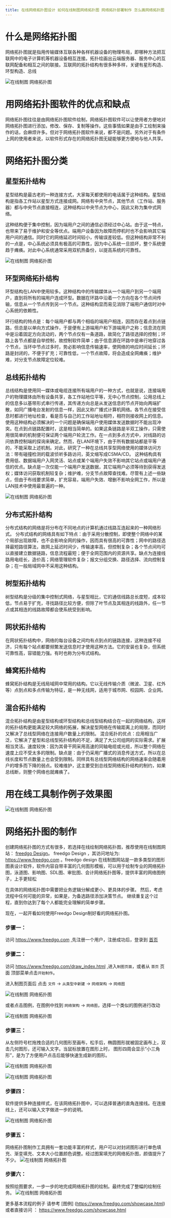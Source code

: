 ```yaml
---
title: 在线网络拓扑图设计 如何在线制图网络拓扑图 网络拓扑部署制作 怎么画网络拓扑图 网络拓扑工具 物理网络部署图 网络拓扑图与部署架构图 基本网络图制作 网络拓扑图制作
---
```


# 什么是网络拓扑图
网络拓扑图就是指用传输媒体互联各种各样机器设备的物理布局，即哪种方法把互联网中的电子计算机等机器设备相互连接。拓扑绘画出云端服务器、服务中心的互联网配备和相互之间的联接。互联网的拓扑结构有很多种多样，关键有星形构造、环型构造、总线

![在线制图 网络拓扑图](https://www.freedgo.com/public/themes/freedgo/network/network1.png "在线制图 网络拓扑图")



# 用网络拓扑图软件的优点和缺点

网络拓扑图往往是由网络拓扑图软件绘制，网络拓扑图软件可以让使用者方便地对网络拓扑图进行添加，修改、保存、复制等操作。这些事情如果是由手工绘制来操作的话，会麻烦许多。但对于网络拓扑图软件来说，都不是问题。另外对于有条件上网的使用者来说，以软件形式存在的网络拓扑图无疑能够更方便地与他人共享。

# 网络拓扑图分类

## 星型拓扑结构
星型结构是最古老的一种连接方式，大家每天都使用的电话属于这种结构。星型结构是指各工作站以星型方式连接成网。网络有中央节点，其他节点（工作站、服务器）都与中央节点直接相连，这种结构以中央节点为中心，因此又称为集中式网络。

这种结构便于集中控制，因为端用户之间的通信必须经过中心站。由于这一特点，也带来了易于维护和安全等优点。端用户设备因为故障而停机时也不会影响其它端用户间的通信。同时它的网络延迟时间较小，传输误差较低。但这种结构非常不利的一点是，中心系统必须具有极高的可靠性，因为中心系统一旦损坏，整个系统便趋于瘫痪。对此中心系统通常采用双机热备份，以提高系统的可靠性。 

![在线制图 网络拓扑图](https://www.freedgo.com/public/themes/freedgo/network/network2.png "在线制图 网络拓扑图")


## 环型网络拓扑结构

环型结构在LAN中使用较多。这种结构中的传输媒体从一个端用户到另一个端用户，直到将所有的端用户连成环型。数据在环路中沿着一个方向在各个节点间传输，信息从一个节点传到另一个节点。这种结构显而易见消除了端用户通信时对中心系统的依赖性。

环行结构的特点是：每个端用户都与两个相临的端用户相连，因而存在着点到点链路，但总是以单向方式操作，于是便有上游端用户和下游端用户之称；信息流在网中是沿着固定方向流动的，两个节点仅有一条道路，故简化了路径选择的控制；环路上各节点都是自举控制，故控制软件简单；由于信息源在环路中是串行地穿过各个节点，当环中节点过多时，势必影响信息传输速率，使网络的响应时间延长；环路是封闭的，不便于扩充；可靠性低，一个节点故障，将会造成全网瘫痪；维护难，对分支节点故障定位较难。

## 总线拓扑结构

总线结构是使用同一媒体或电缆连接所有端用户的一种方式，也就是说，连接端用户的物理媒体由所有设备共享，各工作站地位平等，无中心节点控制，公用总线上的信息多以基带形式串行传递，其传递方向总是从发送信息的节点开始向两端扩散，如同广播电台发射的信息一样，因此又称广播式计算机网络。各节点在接受信息时都进行地址检查，看是否与自己的工作站地址相符，相符则接收网上的信息。
使用这种结构必须解决的一个问题是确保端用户使用媒体发送数据时不能出现冲突。在点到点链路配置时，这是相当简单的。如果这条链路是半双工操作，只需使用很简单的机制便可保证两个端用户轮流工作。在一点到多点方式中，对线路的访问依靠控制端的探询来确定。然而，在LAN环境下，由于所有数据站都是平等的，不能采取上述机制。对此，研究了一种在总线共享型网络使用的媒体访问方法：带有碰撞检测的载波侦听多路访问，英文缩写成CSMA/CD。
这种结构具有费用低、数据端用户入网灵活、站点或某个端用户失效不影响其它站点或端用户通信的优点。缺点是一次仅能一个端用户发送数据，其它端用户必须等待到获得发送权；媒体访问获取机制较复杂；维护难，分支节点故障查找难。尽管有上述一些缺点，但由于布线要求简单，扩充容易，端用户失效、增删不影响全网工作，所以是LAN技术中使用最普遍的一种。 

![在线制图 网络拓扑图](https://www.freedgo.com/public/themes/freedgo/network/network3.png "在线制图 网络拓扑图")

## 分布式拓扑结构

分布式结构的网络是将分布在不同地点的计算机通过线路互连起来的一种网络形式。
分布式结构的网络具有如下特点：由于采用分散控制，即使整个网络中的某个局部出现故障，也不会影响全网的操作，因而具有很高的可靠性；网中的路径选择最短路径算法，故网上延迟时间少，传输速率高，但控制复杂；各个节点间均可以直接建立数据链路，信息流程最短；便于全网范围内的资源共享。缺点为连接线路用电缆长，造价高；网络管理软件复杂；报文分组交换、路径选择、流向控制复杂；在一般局域网中不采用这种结构。

## 树型拓扑结构

树型结构是分级的集中控制式网络，与星型相比，它的通信线路总长度短，成本较低，节点易于扩充，寻找路径比较方便，但除了叶节点及其相连的线路外，任一节点或其相连的线路故障都会使系统受到影响。

## 网状拓扑结构

在网状拓扑结构中，网络的每台设备之间均有点到点的链路连接，这种连接不经济，只有每个站点都要频繁发送信息时才使用这种方法。它的安装也复杂，但系统可靠性高，容错能力强。有时也称为分布式结构。

## 蜂窝拓扑结构

蜂窝拓扑结构是无线局域网中常用的结构。它以无线传输介质（微波、卫星、红外等）点到点和多点传输为特征，是一种无线网，适用于城市网、校园网、企业网。


## 混合拓扑结构

混合拓扑结构是由星型结构或环型结构和总线型结构结合在一起的网络结构，这样的拓扑结构更能满足较大网络的拓展，解决星型网络在传输距离上的局限，而同时又解决了总线型网络在连接用户数量上的限制。
混合拓扑的优点：应用相当广泛，它解决了星型和总线型拓扑结构的不足，满足了大公司组网的实际需求。扩展相当灵活。速度较快：因为其骨干网采用高速的同轴电缆或光缆，所以整个网络在速度上应不受太多的限制。缺点是：由于仍采用广播式的消息传送方式，所以在总线长度和节点数量上也会受到限制。同样具有总线型网络结构的网络速率会随着用户的增多而下降的弱点。较难维护，这主要受到总线型网络拓扑结构的制约，如果总线断，则整个网络也就瘫痪了。

# 用在线工具制作例子效果图
![在线制图 网络拓扑图](https://www.freedgo.com/public/themes/freedgo/network/network12.png "在线制图 网络拓扑图")



# 网络拓扑图的制作

创建网络拓扑图的方式有很多，若选择在线绘制网络拓扑图，推荐使用在线制图网站： [freedgo Design](https://www.freedgo.com  "在线制图工具")。 freedgo Design ，其访问地址为: https://www.freedgo.com 。freedgo design 在线制图网站是一款多类型的图形图表设计软件，软件内容自带丰富的几何图形模板，可以用于绘制专业的网络拓扑图，泳道图、影响图、SDL图、审批图、会计网络拓扑图等，提供丰富的网络图例子，上手更轻松


在具体的网络拓扑图中需要把业务逻辑分解成更小、更具体的步骤。 然后，考虑流程中任何可能的异常，如果是，为备选路径添加决策节点。
 继续重复这个过程，直到你达到了每个人都能完全理解的简单步骤。

现在，一起开看如何使用Freedgo Design制好看的网络拓扑图。

### 步骤一：

访问 https://www.freedgo.com ,先注册一个用户，注册成功后，登录到 [首页](https://www.freedgo.com)

### 步骤二：

访问 https://www.freedgo.com/draw_index.html ,进入`制图页面`，或者从 `首页` 页面 顶部菜单点击`开始制作`。

进入制图页面后 点击 `文件` -> `从类型中新建` -> `网络架构` -> `网络图`

![在线制图 网络拓扑图](https://www.freedgo.com/public/themes/freedgo/network/network5.png "在线制图 网络拓扑图")


或者点击图例，在图例中找到 `网络架构` -> `网络图`，选择一个类似的图例进行改动

![在线制图 网络拓扑图](https://www.freedgo.com/public/themes/freedgo/network/network6.png "在线制图 网络拓扑图")

### 步骤三：

从左侧符号栏拖拽合适的几何图形至画布，松手后，椭圆图形就被固定画布上，双击几何图形，还可输入文字。当鼠标放置在图形上时，
图形四周会显示“小三角形”，是为了方便用户点击后能够快速生成新的图形。

![在线制图 网络拓扑图](https://www.freedgo.com/public/themes/freedgo/network/network8.png "在线制图 网络拓扑图")

![在线制图 网络拓扑图](https://www.freedgo.com/public/themes/freedgo/network/network7.png "在线制图 网络拓扑图")

### 步骤四：

软件提供多种连接样式，在该网络拓扑图中，可以选择普通的直角连接线。在连接线上，还可以输入文字做进一步的说明。

![在线制图 网络拓扑图](https://www.freedgo.com/public/themes/freedgo/network/network3.png "在线制图 网络拓扑图")


### 步骤五：

网络拓扑图制作工具拥有一套功能丰富的样式，用户可以对封闭图形进行单色填充、渐变填充、文本大小位置颜色调整。经过图案填充的网络拓扑图，颜值提升了不少。
![在线制图 网络拓扑图](https://www.freedgo.com/public/themes/freedgo/network/network10.png "在线制图 网络拓扑图")


### 步骤六：

按照绘图要求，一步一步的地完成网络拓扑图的绘制。最终完成了整幅的绘制任务。
![在线制图 网络拓扑图](https://www.freedgo.com/public/themes/freedgo/network/network11.png "在线制图 网络拓扑图")



更多基本流程的例子 请参考 [图例] (https://www.freedgo.com/showcase.html) 或者直接访问 ： https://www.freedgo.com/showcase.html








